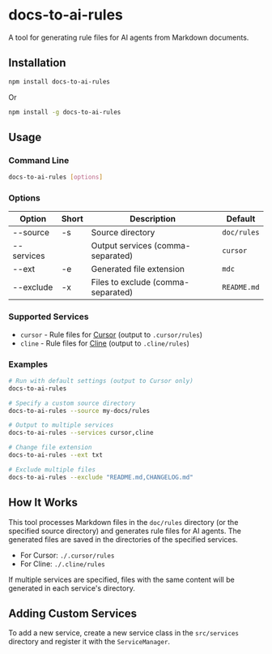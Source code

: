 # docs-to-ai-rules

A tool for generating rule files for AI agents from Markdown documents.

## Installation

```bash
npm install docs-to-ai-rules
```

Or

```bash
npm install -g docs-to-ai-rules
```

## Usage

### Command Line

```bash
docs-to-ai-rules [options]
```

### Options

| Option     | Short | Description | Default |
|------------|-------|-------------|---------|
| --source   | -s    | Source directory | `doc/rules` |
| --services |       | Output services (comma-separated) | `cursor` |
| --ext      | -e    | Generated file extension | `mdc` |
| --exclude  | -x    | Files to exclude (comma-separated) | `README.md` |

### Supported Services

- `cursor` - Rule files for [Cursor](https://cursor.sh/) (output to `.cursor/rules`)
- `cline` - Rule files for [Cline](https://github.com/cline/cline) (output to `.cline/rules`)

### Examples

```bash
# Run with default settings (output to Cursor only)
docs-to-ai-rules

# Specify a custom source directory
docs-to-ai-rules --source my-docs/rules

# Output to multiple services
docs-to-ai-rules --services cursor,cline

# Change file extension
docs-to-ai-rules --ext txt

# Exclude multiple files
docs-to-ai-rules --exclude "README.md,CHANGELOG.md"
```

## How It Works

This tool processes Markdown files in the `doc/rules` directory (or the specified source directory) and generates rule files for AI agents. The generated files are saved in the directories of the specified services.

- For Cursor: `./.cursor/rules`
- For Cline: `./.cline/rules`

If multiple services are specified, files with the same content will be generated in each service's directory.

## Adding Custom Services

To add a new service, create a new service class in the `src/services` directory and register it with the `ServiceManager`.
